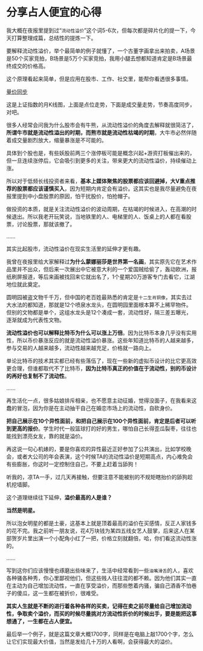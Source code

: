 # 分享占人便宜的心得


我大概在夜报里提到过“`流动性溢价`”这个词5-6次，但每次都是碎片化的提一下，今天打算整理成篇，总结性的提炼一下。


要解释流动性溢价，举个最简单的例子就懂了，一个古董字画拿出来拍卖，A场景是50个买家竞拍，B场景是5万个买家竞拍，我用小腿去想都知道肯定是B场景最终成交的价格高。


这个原理看起来简单，但是应用在股市、工作、社交里，能帮你看透很多事情。

[量价同步](https://mmbiz.qpic.cn/mmbiz_png/NUnibBdYwCWheuDOK74oXzXZ5Kpp6WFBrdZUOWOCWic4aHTMnOiaKaj2eNU8RavAaxaiazFJnDuWasJ5VJo3nYx5eg/640?wx_fmt=png&tp=webp&wxfrom=5&wx_lazy=1&wx_co=1)

这是上证指数的月K线图，上面是点位走势，下面是成交量走势，节奏高度同步，对吧。


很多人经常会问我为什么股市会有牛熊，从流动性溢价的角度去解释就很简洁了，**所谓牛市就是流动性溢出的时期，而熊市就是流动性枯竭的时期**，大牛市必然伴随着成交量剧烈放大，缩量暴涨是不可能的。


具体到个股也是，有些妖股前两三个涨停板可能是概念兴起+游资打板催出来的，但一旦连续涨停后，它会吸引到更多的关注，带来更大的流动性溢价，持续催动上涨。


所以对于低频长线投资者来看，**基本上媒体聚焦的股票都应该回避掉，大V重点推荐的股票都应该谨慎买入**，因为短期内肯定会有溢价。这其实也是我尽量避免在夜报里提到中小盘股票的原因，怕干扰股价，怕抢帽子。


做投资的本质，就是关注流动性溢价的波动周期，在枯竭的时候进入，在高潮的时候退出。所以我老开玩笑说，当地铁里的人、电梯里的人、饭桌上的人都在看股票，讨论股票，那就该撤了。


……


其实比起股市，流动性溢价在现实生活里的延伸才更有趣。


我曾在夜报里给大家解释过**为什么蒙娜丽莎是世界第一名画**，其实原先它在艺术作品里并不出众，但后来一次展出中它被意大利的一个爱国贼给偷了，轰动欧洲，报纸刷屏报道，等后来画被找回来它就出名了，1个星期20万游客专门去看它，江湖地位就此奠定。



圆明园被盗文物千千万，但中国的老百姓最熟悉的肯定是`十二生肖铜像`，其实去过大水法的都知道，那就是12个喷泉水龙头，在圆明园里面根本算不上稀罕物件。但别的文物都是单个，这组水龙头是12个凑成一套，流动性好，隔三差五曝光，逐渐就成为代表性文物。


**流动性溢价也可以解释比特币为什么可以涨上万倍**。因为比特币本身几乎没有实用性，所以币价暴涨反应的就是流动性溢价暴涨。这些年知道比特币的人越来越多，参与交易的人越来越多，流动性越来越充足，价格就一路向上。


单论比特币的技术其实都已经有些落伍了，现在一些新的虚拟币设计的比它更高效更合理，但谁都取代不了比特币，**因为比特币真正的价值在于流动性，别的币设计的再好也复制不了流动性**。


……


再生活化一点，很多姑娘排斥相亲，也不愿意主动征婚，觉得没面子，在我看来这蠢的冒泡，因为你是在主动抽干自己在婚恋市场上的流动性，自砍身价。


**把自己展示在10个异性面前，和把自己展示在100个异性面前，肯定是后者可以听到更高的报价**。学生时代一般篮球打的好的男生，哪怕自己长得歪瓜裂枣，往往也能找到漂亮女友，靠的就是溢价。


再这说一句心机婊的，要是你喜欢的异性最近正好参加了公共演出，比如学校晚会，或者大公司的年会表演，这个时候TA的流动性溢价是短期高点，内心难免会有些膨胀，你这时一定控制住自己，不要上赶着当舔狗！


听我的，凉TA一手，过几天再接触，但要注意不能被别的不规矩瞎抬价的舔狗趁机挖墙脚。


这个道理继续往下延伸，**溢价最高的人是谁？**


**当然是明星。**


所以泡女明星的都是土豪，这基本上就是顶着最高的溢价在买感情，反正人家钱多的花不完。我之前听一朋友说，花4万块钱为某四五线女艺人鼓掌，后来这人在某部贺岁片里出演一个小配角小红了一把，价格立刻就翻倍，哈，你们看这流动性涨的。


……


写到这你们应该慢慢也琢磨出些味来了，生活中经常看到一些`油嘴滑舌`的人，喜欢各种骚各种秀，你心里鄙视他们，但这些贱人往往混的都不赖。因为他们其实一直在主动为自己增加流动性，一直在享受溢价，而那些憋着内骚，骗自己酒香不怕巷子的傻瓜，这一生都在被折价，很难受。


**其实人生就是不断的进行着各种各样的买卖，记得在卖之前尽量给自己增加流动性，争取卖个溢价，而买的时候尽量挑对方流动性折价的时候出手，要是能把这事想通了，一生都在占人便宜。**


最后举一个例子，就是这篇文章大概1700字，同样是在电脑上敲1700个字，怎么让它们实现最大价值，当然是发给几十万的人看啊，会获得最大的溢价。

